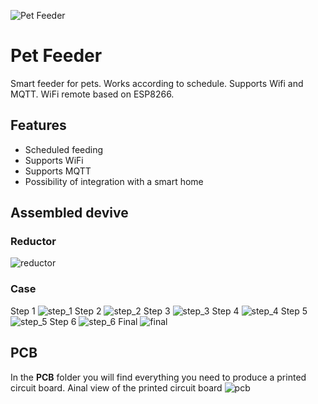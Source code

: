 ![Pet Feeder](docs/intro.png)

# Pet Feeder

Smart feeder for pets. Works according to schedule. Supports Wifi and MQTT. WiFi remote based on ESP8266.

## Features
- Scheduled feeding
- Supports WiFi
- Supports MQTT
- Possibility of integration with a smart home

## Assembled devive

### Reductor
![reductor](docs/reductor.png)

### Case
Step 1
![step_1](docs/step_1.png)
Step 2
![step_2](docs/step_2.png)
Step 3
![step_3](docs/step_3.png)
Step 4
![step_4](docs/step_4.png)
Step 5
![step_5](docs/step_5.png)
Step 6
![step_6](docs/step_6.png)
Final
![final](docs/final.PNG)

## PCB

In the **PCB** folder you will find everything you need to produce a printed circuit board.
Аinal view of the printed circuit board
![pcb](docs/Feeder_PCB_3D.png)